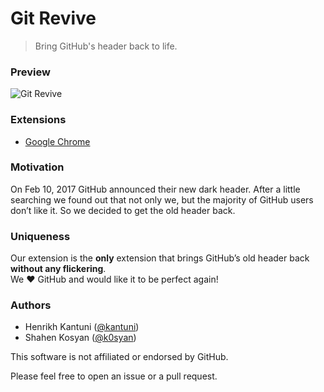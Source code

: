 # Git Revive
> Bring GitHub's header back to life.

### Preview
![Git Revive](https://github.com/bruntouchables/GitRevive/blob/master/example.png)

### Extensions
- [Google Chrome](https://chrome.google.com/webstore/detail/git-revive/ofmmhicgoalbngodgmkblneinagjmcpp)

### Motivation 
On Feb 10, 2017 GitHub announced their new dark header. After a little searching we found out that not only we, but the majority of GitHub users don’t like it. So we decided to get the old header back.

### Uniqueness
Our extension is the **only** extension that brings GitHub’s old header back **without any flickering**.  
We :heart: GitHub and would like it to be perfect again!

### Authors

- Henrikh Kantuni ([@kantuni](https://github.com/kantuni))
- Shahen Kosyan ([@k0syan](https://github.com/k0syan))

This software is not affiliated or endorsed by GitHub.  

Please feel free to open an issue or a pull request.
